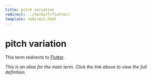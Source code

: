 ```yaml
---
title: pitch variation
redirect: ../terms/f/flutter/
template: redirect.html
---
```


# pitch variation

This term redirects to [Flutter](../terms/f/flutter/).

*This is an alias for the main term. Click the link above to view the full definition.*
